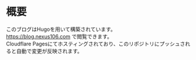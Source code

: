 # 概要
このブログはHugoを用いて構築されています。  
https://blog.nexus106.com で閲覧できます。  
Cloudflare Pagesにてホスティングされており、このリポジトリにプッシュされると自動で変更が反映されます。
